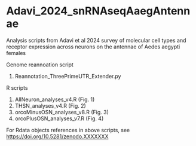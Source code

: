 # Adavi_2024_snRNAseqAaegAntennae
Analysis scripts from Adavi et al 2024 survey of molecular cell types and receptor expression across neurons on the antennae of Aedes aegypti females

Genome reannoation script
1) Reannotation_ThreePrimeUTR_Extender.py

R scripts
1) AllNeuron_analyses_v4.R (Fig. 1)
2) THSN_analyses_v4.R (Fig. 2)
3) orcoMinusOSN_analyses_v8.R (Fig. 3)
4) orcoPlusOSN_analyses_v7.R (Fig. 4)

For Rdata objects references in above scripts, see https://doi.org/10.5281/zenodo.XXXXXXX

